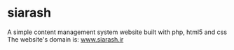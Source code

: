# siarash
A simple content management system website built with php, html5 and css
The website's domain is: www.siarash.ir
